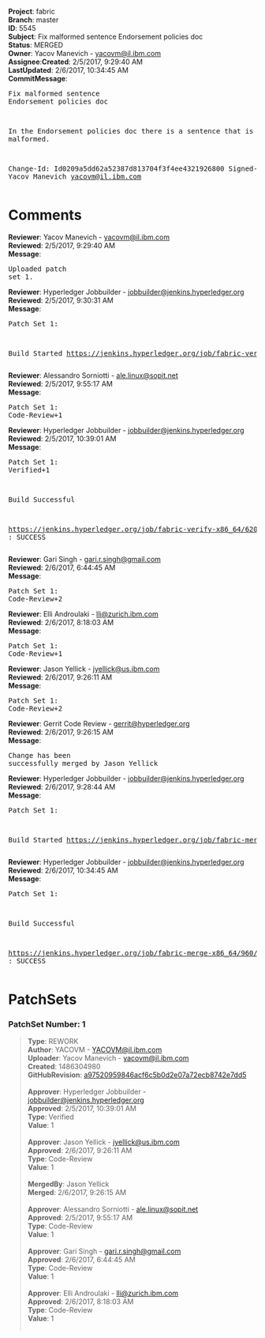 <strong>Project</strong>: fabric</br><strong>Branch</strong>: master<br><strong>ID</strong>: 5545<br><strong>Subject</strong>: Fix malformed sentence Endorsement policies doc<br><strong>Status</strong>: MERGED<br><strong>Owner</strong>: Yacov Manevich - yacovm@il.ibm.com<br><strong>Assignee</strong>:<strong>Created</strong>: 2/5/2017, 9:29:40 AM<br><strong>LastUpdated</strong>: 2/6/2017, 10:34:45 AM<br><strong>CommitMessage</strong>:<br><pre>Fix malformed sentence Endorsement policies doc

In the Endorsement policies doc there is a sentence that is malformed.

Change-Id: Id0209a5dd62a52387d813704f3f4ee4321926800
Signed-off-by: Yacov Manevich <yacovm@il.ibm.com>
</pre><h1>Comments</h1><strong>Reviewer</strong>: Yacov Manevich - yacovm@il.ibm.com<br><strong>Reviewed</strong>: 2/5/2017, 9:29:40 AM<br><strong>Message</strong>: <pre>Uploaded patch set 1.</pre><strong>Reviewer</strong>: Hyperledger Jobbuilder - jobbuilder@jenkins.hyperledger.org<br><strong>Reviewed</strong>: 2/5/2017, 9:30:31 AM<br><strong>Message</strong>: <pre>Patch Set 1:

Build Started https://jenkins.hyperledger.org/job/fabric-verify-x86_64/6208/</pre><strong>Reviewer</strong>: Alessandro Sorniotti - ale.linux@sopit.net<br><strong>Reviewed</strong>: 2/5/2017, 9:55:17 AM<br><strong>Message</strong>: <pre>Patch Set 1: Code-Review+1</pre><strong>Reviewer</strong>: Hyperledger Jobbuilder - jobbuilder@jenkins.hyperledger.org<br><strong>Reviewed</strong>: 2/5/2017, 10:39:01 AM<br><strong>Message</strong>: <pre>Patch Set 1: Verified+1

Build Successful 

https://jenkins.hyperledger.org/job/fabric-verify-x86_64/6208/ : SUCCESS</pre><strong>Reviewer</strong>: Gari Singh - gari.r.singh@gmail.com<br><strong>Reviewed</strong>: 2/6/2017, 6:44:45 AM<br><strong>Message</strong>: <pre>Patch Set 1: Code-Review+2</pre><strong>Reviewer</strong>: Elli Androulaki - lli@zurich.ibm.com<br><strong>Reviewed</strong>: 2/6/2017, 8:18:03 AM<br><strong>Message</strong>: <pre>Patch Set 1: Code-Review+1</pre><strong>Reviewer</strong>: Jason Yellick - jyellick@us.ibm.com<br><strong>Reviewed</strong>: 2/6/2017, 9:26:11 AM<br><strong>Message</strong>: <pre>Patch Set 1: Code-Review+2</pre><strong>Reviewer</strong>: Gerrit Code Review - gerrit@hyperledger.org<br><strong>Reviewed</strong>: 2/6/2017, 9:26:15 AM<br><strong>Message</strong>: <pre>Change has been successfully merged by Jason Yellick</pre><strong>Reviewer</strong>: Hyperledger Jobbuilder - jobbuilder@jenkins.hyperledger.org<br><strong>Reviewed</strong>: 2/6/2017, 9:28:44 AM<br><strong>Message</strong>: <pre>Patch Set 1:

Build Started https://jenkins.hyperledger.org/job/fabric-merge-x86_64/960/</pre><strong>Reviewer</strong>: Hyperledger Jobbuilder - jobbuilder@jenkins.hyperledger.org<br><strong>Reviewed</strong>: 2/6/2017, 10:34:45 AM<br><strong>Message</strong>: <pre>Patch Set 1:

Build Successful 

https://jenkins.hyperledger.org/job/fabric-merge-x86_64/960/ : SUCCESS</pre><h1>PatchSets</h1><h3>PatchSet Number: 1</h3><blockquote><strong>Type</strong>: REWORK<br><strong>Author</strong>: YACOVM - YACOVM@il.ibm.com<br><strong>Uploader</strong>: Yacov Manevich - yacovm@il.ibm.com<br><strong>Created</strong>: 1486304980<br><strong>GitHubRevision</strong>: [a97520959846acf6c5b0d2e07a72ecb8742e7dd5](https://github.com/hyperledger/fabric/commit/a97520959846acf6c5b0d2e07a72ecb8742e7dd5)<br><br><strong>Approver</strong>: Hyperledger Jobbuilder - jobbuilder@jenkins.hyperledger.org<br><strong>Approved</strong>: 2/5/2017, 10:39:01 AM<br><strong>Type</strong>: Verified<br><strong>Value</strong>: 1<br><br><strong>Approver</strong>: Jason Yellick - jyellick@us.ibm.com<br><strong>Approved</strong>: 2/6/2017, 9:26:11 AM<br><strong>Type</strong>: Code-Review<br><strong>Value</strong>: 1<br><br><strong>MergedBy</strong>: Jason Yellick<br><strong>Merged</strong>: 2/6/2017, 9:26:15 AM<br><br><strong>Approver</strong>: Alessandro Sorniotti - ale.linux@sopit.net<br><strong>Approved</strong>: 2/5/2017, 9:55:17 AM<br><strong>Type</strong>: Code-Review<br><strong>Value</strong>: 1<br><br><strong>Approver</strong>: Gari Singh - gari.r.singh@gmail.com<br><strong>Approved</strong>: 2/6/2017, 6:44:45 AM<br><strong>Type</strong>: Code-Review<br><strong>Value</strong>: 1<br><br><strong>Approver</strong>: Elli Androulaki - lli@zurich.ibm.com<br><strong>Approved</strong>: 2/6/2017, 8:18:03 AM<br><strong>Type</strong>: Code-Review<br><strong>Value</strong>: 1<br><br></blockquote>